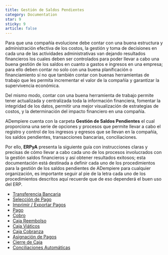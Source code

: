```yaml
---
title: Gestión de Saldos Pendientes
category: Documentation
star: 9
sticky: 9
article: false
---
```


Para que una compañía evolucione debe contar con una buena estructura y administración efectiva de los costos, la gestión y toma de decisiones en cada una de las actividades administrativas van dejando resultados financieros los cuales deben ser controlados para poder llevar a cabo una buena gestión de los saldos en cuanto a gastos e ingresos en una empresa; para ello deben contar no solo con una buena planificación o financiamiento sí no que también contar con buenas herramientas de trabajo que les permita incrementar el valor de la compañía y garantizar la supervivencia económica.

Del mismo modo, contar con una buena herramienta de trabajo permite tener actualizada y centralizada toda la información financiera, fomentar la integridad de los datos, permitir una mejor visualización de estrategias de costos, y la determinación del impacto financiero en una compañía.

ADempiere cuenta con la carpeta **Gestión de Saldos Pendientes** el cual proporciona una serie de opciones y procesos que permite llevar a cabo el registro y control de los ingresos y egresos que se llevan en la compañía, los saldos pendientes, transacciones bancarias, conciliaciones.

Por ello, **ERPyA** presenta la siguiente guía con instrucciones claras y precisas de cómo llevar a cabo cada uno de los procesos involucrados con la gestión saldos financieros y así obtener resultados exitosos; esta documentación está destinada a definir cada uno de los procedimientos para la gestión de los saldos pendientes de ADempiere para cualquier organización, es importante seguir al pie de la letra cada uno de los procedimientos descritos aquí recuerde que de eso dependerá el buen uso del ERP.

- [Transferencia Bancaria](transfer)
- [Selección de Pago](selection)
- [Imprimir / Exportar Pagos](print)
- [Pago](pay)
- [Cobro](payment)
- [Caja Reembolso](refund-box)
- [Caja Viáticos](travel-box)
- [Caja Cobranza](collection-box)
- [Asignación de Pagos](assignment)
- [Cierre de Caja](close-box)
- [Conciliaciones Automáticas](reconciliation)